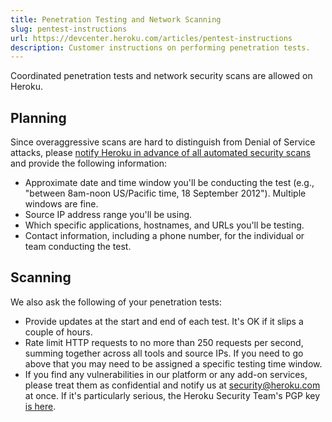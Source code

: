 ```yaml
---
title: Penetration Testing and Network Scanning
slug: pentest-instructions
url: https://devcenter.heroku.com/articles/pentest-instructions
description: Customer instructions on performing penetration tests.
---
```


Coordinated penetration tests and network security scans are allowed on Heroku.

## Planning

Since overaggressive scans are hard to distinguish from Denial of Service attacks, please [notify Heroku in advance of all automated security scans](https://help.heroku.com/tickets/new?q=devcenter+referral+pentest+instructions) and provide the following information:

* Approximate date and time window you'll be conducting the test (e.g., "between 8am-noon US/Pacific time, 18 September 2012"). Multiple windows are fine.
* Source IP address range you'll be using.
* Which specific applications, hostnames, and URLs you'll be testing.
* Contact information, including a phone number, for the individual or team conducting the test.

## Scanning

We also ask the following of your penetration tests:

* Provide updates at the start and end of each test.  It's OK if it slips a couple of hours.
* Rate limit HTTP requests to no more than 250 requests per second, summing together across all tools and source IPs. If you need to go above that you may need to be assigned a specific testing time window.
* If you find any vulnerabilities in our platform or any add-on services, please treat them as confidential and notify us at [security@heroku.com](mailto:security@heroku.com) at once. If it's particularly serious, the Heroku Security Team's PGP key [is here](https://policy.heroku.com/security#vuln_report).         